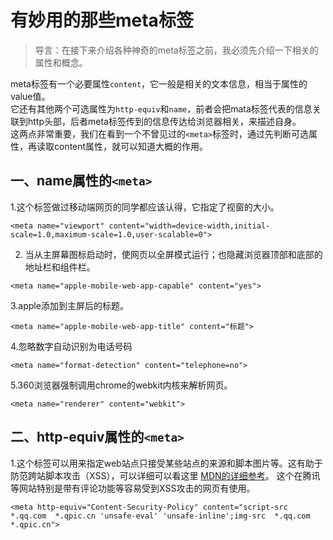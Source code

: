 # 有妙用的那些meta标签

>导言：在接下来介绍各种神奇的meta标签之前，我必须先介绍一下相关的属性和概念。
  
meta标签有一个必要属性`content`，它一般是相关的文本信息，相当于属性的value值。  
它还有其他两个可选属性为`http-equiv`和`name`，前者会把mata标签代表的信息关联到http头部，后者meta标签传到的信息传达给浏览器相关，来描述自身。  
这两点非常重要，我们在看到一个不曾见过的`<meta>`标签时，通过先判断可选属性，再读取content属性，就可以知道大概的作用。

## 一、name属性的`<meta>`

1.这个标签做过移动端网页的同学都应该认得，它指定了视窗的大小。

```
<meta name="viewport" content="width=device-width,initial-scale=1.0,maximum-scale=1.0,user-scalable=0">
```

2. 当从主屏幕图标启动时，使网页以全屏模式运行；也隐藏浏览器顶部和底部的地址栏和组件栏。

```
<meta name="apple-mobile-web-app-capable" content="yes">
```

3.apple添加到主屏后的标题。

```
<meta name="apple-mobile-web-app-title" content="标题">
```
4.忽略数字自动识别为电话号码

```
<meta name="format-detection" content="telephone=no"> 
```

5.360浏览器强制调用chrome的webkit内核来解析网页。

```
<meta name="renderer" content="webkit">
```


## 二、http-equiv属性的`<meta>`

1.这个标签可以用来指定web站点只接受某些站点的来源和脚本图片等。这有助于防范跨站脚本攻击（XSS），可以详细可以看这里 [MDN的详细参考](https://developer.mozilla.org/zh-CN/docs/Web/Security/CSP/CSP_policy_directives)。  这个在腾讯等网站特别是带有评论功能等容易受到XSS攻击的网页有使用。

```
<meta http-equiv="Content-Security-Policy" content="script-src  *.qq.com  *.qpic.cn 'unsafe-eval' 'unsafe-inline';img-src  *.qq.com  *.qpic.cn">
```






